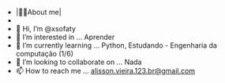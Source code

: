 - |🙆‍♂️About me|
-            
- 👋 Hi, I’m @xsofaty
- 👀 I’m interested in ... Aprender 
- 🌱 I’m currently learning ... Python, Estudando - Engenharia da computação (1/6)
- 💞️ I’m looking to collaborate on ...  Nada
- 📫 How to reach me ... alisson.vieira.123.br@gmail.com

<!---xsofaty/xsofaty is a ✨ special ✨ repository because its `README.md` (this file) appears on your GitHub profile.
You can click the Preview link to take a look at your changes.--->
